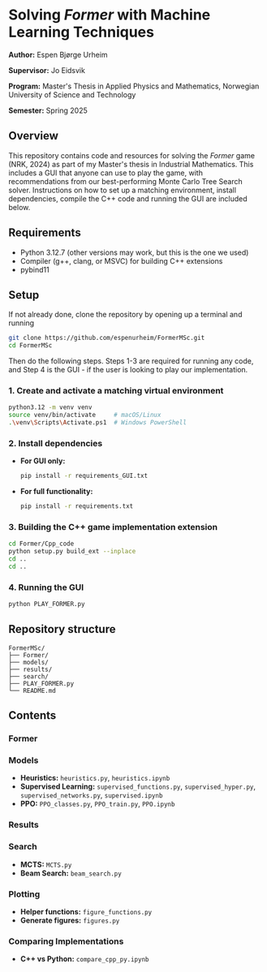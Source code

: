 # Solving *Former* with Machine Learning Techniques

**Author:** Espen Bjørge Urheim

**Supervisor:** Jo Eidsvik

**Program:** Master's Thesis in Applied Physics and Mathematics, Norwegian University of Science and Technology

**Semester:** Spring 2025

## Overview

This repository contains code and resources for solving the *Former* game (NRK, 2024) as part of my Master's thesis in Industrial Mathematics. This includes a GUI that anyone can use to play the game, with recommendations from our best-performing Monte Carlo Tree Search solver. Instructions on how to set up a matching environment, install dependencies, compile the C++ code and running the GUI are included below.

## Requirements

* Python 3.12.7 (other versions may work, but this is the one we used)
* Compiler (g++, clang, or MSVC) for building C++ extensions
* pybind11

## Setup
If not already done, clone the repository by opening up a terminal and running 
```bash
git clone https://github.com/espenurheim/FormerMSc.git
cd FormerMSc
```

Then do the following steps. Steps 1-3 are required for running any code, and Step 4 is the GUI - if the user is looking to play our implementation.

### 1. Create and activate a matching virtual environment

```bash
python3.12 -m venv venv
source venv/bin/activate     # macOS/Linux
.\venv\Scripts\Activate.ps1  # Windows PowerShell
```

### 2. Install dependencies

* **For GUI only:**

  ```bash
  pip install -r requirements_GUI.txt
  ```
* **For full functionality:**

  ```bash
  pip install -r requirements.txt
  ```

### 3. Building the C++ game implementation extension

```bash
cd Former/Cpp_code
python setup.py build_ext --inplace
cd ..
cd ..
```

### 4. Running the GUI

```bash
python PLAY_FORMER.py
```

## Repository structure

```
FormerMSc/
├── Former/
├── models/
├── results/
├── search/
├── PLAY_FORMER.py
└── README.md
```


## Contents

### Former


### Models

* **Heuristics:** `heuristics.py`, `heuristics.ipynb`
* **Supervised Learning:** `supervised_functions.py`, `supervised_hyper.py`, `supervised_networks.py`, `supervised.ipynb`
* **PPO:** `PPO_classes.py`, `PPO_train.py`, `PPO.ipynb`

### Results

### Search

* **MCTS:** `MCTS.py`
* **Beam Search:** `beam_search.py`

### Plotting

* **Helper functions:** `figure_functions.py`
* **Generate figures:** `figures.py`

### Comparing Implementations

* **C++ vs Python:** `compare_cpp_py.ipynb`